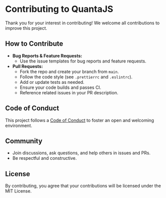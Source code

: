 # Contributing to QuantaJS

Thank you for your interest in contributing! We welcome all contributions to improve this project.

## How to Contribute

- **Bug Reports & Feature Requests:**
  - Use the issue templates for bug reports and feature requests.
- **Pull Requests:**
  - Fork the repo and create your branch from `main`.
  - Follow the code style (see `.prettierrc` and `.eslintrc`).
  - Add or update tests as needed.
  - Ensure your code builds and passes CI.
  - Reference related issues in your PR description.

## Code of Conduct

This project follows a [Code of Conduct](CODE_OF_CONDUCT.md) to foster an open and welcoming environment.

## Community

- Join discussions, ask questions, and help others in issues and PRs.
- Be respectful and constructive.

## License

By contributing, you agree that your contributions will be licensed under the MIT License. 